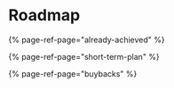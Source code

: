 # Roadmap

{% page-ref-page="already-achieved" %}

{% page-ref-page="short-term-plan" %}

{% page-ref-page="buybacks" %}
